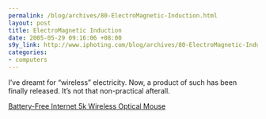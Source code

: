 ```yaml
--- 
permalink: /blog/archives/80-ElectroMagnetic-Induction.html
layout: post
title: ElectroMagnetic Induction
date: 2005-05-29 09:16:06 +08:00
s9y_link: http://www.iphoting.com/blog/archives/80-ElectroMagnetic-Induction.html
categories: 
- computers
---
```

<p class="whiteline"><p>I&#8217;ve dreamt for &#8220;wireless&#8221; electricity. Now, a product of such has been finally released. It&#8217;s not that non-practical afterall.</p>
</p><p class="break"><p><a onclick="_gaq.push(['_trackPageview', '/extlink/www.a4tech.com/en/product2.asp?CID=90&amp;amp;SCID=92&amp;amp;MNO=NB-50']);"  href="http://www.a4tech.com/en/product2.asp?CID=90&amp;SCID=92&amp;MNO=NB-50">Battery-Free Internet 5k Wireless Optical Mouse</a></p></p>
